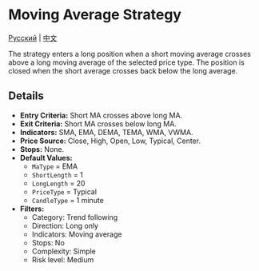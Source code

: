 # Moving Average Strategy
[Русский](README_ru.md) | [中文](README_cn.md)

The strategy enters a long position when a short moving average crosses above a long moving average of the selected price type. The position is closed when the short average crosses back below the long average.

## Details
- **Entry Criteria:** Short MA crosses above long MA.
- **Exit Criteria:** Short MA crosses below long MA.
- **Indicators:** SMA, EMA, DEMA, TEMA, WMA, VWMA.
- **Price Source:** Close, High, Open, Low, Typical, Center.
- **Stops:** None.
- **Default Values:**
  - `MaType` = EMA
  - `ShortLength` = 1
  - `LongLength` = 20
  - `PriceType` = Typical
  - `CandleType` = 1 minute
- **Filters:**
  - Category: Trend following
  - Direction: Long only
  - Indicators: Moving average
  - Stops: No
  - Complexity: Simple
  - Risk level: Medium

